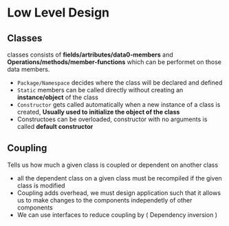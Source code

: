 # Low Level Design
## Classes
classes consists of **fields/artributes/data0-members** and **Operations/methods/member-functions** which can be performet on those data members.
- `Package/Namespace` decides where the class will be declared and defined
- `Static` members can be called directly without creating an **instance/object** of the class
- `Constructor` gets called automatically when a new instance of a class is created, **Usually used to initialize the object of the class**
- Constructoes can be overloaded, constructor with no arguments is called **default constructor**

## Coupling
Tells us how much a given class is coupled or dependent on another class
- all the dependent class on a given class must be recompiled if the given class is modified
- Coupling adds overhead, we must design application such that it allows us to make changes to the components independetly of other components
- We can use interfaces to reduce coupling by ( Dependency inversion )